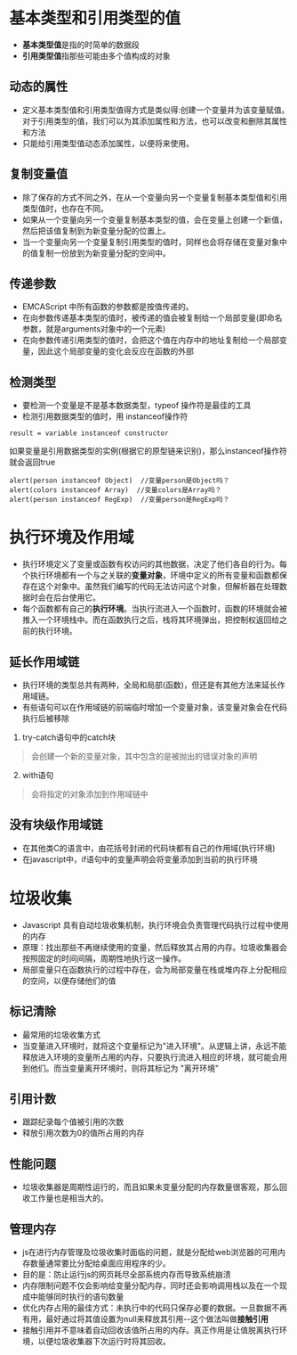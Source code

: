 # 基本类型和引用类型的值
- **基本类型值**是指的时简单的数据段
- **引用类型值**指那些可能由多个值构成的对象

## 动态的属性
- 定义基本类型值和引用类型值得方式是类似得:创建一个变量并为该变量赋值。对于引用类型的值，我们可以为其添加属性和方法，也可以改变和删除其属性和方法
- 只能给引用类型值动态添加属性，以便将来使用。

## 复制变量值
- 除了保存的方式不同之外，在从一个变量向另一个变量复制基本类型值和引用类型值时，也存在不同。
- 如果从一个变量向另一个变量复制基本类型的值，会在变量上创建一个新值，然后把该值复制到为新变量分配的位置上。
- 当一个变量向另一个变量复制引用类型的值时，同样也会将存储在变量对象中的值复制一份放到为新变量分配的空间中。

## 传递参数
- EMCAScript 中所有函数的参数都是按值传递的。
- 在向参数传递基本类型的值时，被传递的值会被复制给一个局部变量(即命名参数，就是arguments对象中的一个元素)
- 在向参数传递引用类型的值时，会把这个值在内存中的地址复制给一个局部变量，因此这个局部变量的变化会反应在函数的外部

## 检测类型
- 要检测一个变量是不是基本数据类型，typeof 操作符是最佳的工具
- 检测引用数据类型的值时，用 instanceof操作符
```
result = variable instanceof constructor
```

如果变量是引用数据类型的实例(根据它的原型链来识别)，那么instanceof操作符就会返回true
```
alert(person instanceof Object)  //变量person是Object吗？
alert(colors instanceof Array)  //变量colors是Array吗？
alert(person instanceof RegExp)  //变量person是RegExp吗？
```
# 执行环境及作用域
- 执行环境定义了变量或函数有权访问的其他数据，决定了他们各自的行为。每个执行环境都有一个与之关联的**变量对象**，环境中定义的所有变量和函数都保存在这个对象中。虽然我们编写的代码无法访问这个对象，但解析器在处理数据时会在后台使用它。
- 每个函数都有自己的**执行环境**。当执行流进入一个函数时，函数的环境就会被推入一个环境栈中。而在函数执行之后，栈将其环境弹出，把控制权返回给之前的执行环境。

## 延长作用域链
- 执行环境的类型总共有两种，全局和局部(函数)，但还是有其他方法来延长作用域链。
- 有些语句可以在作用域链的前端临时增加一个变量对象，该变量对象会在代码执行后被移除

1. try-catch语句中的catch块
> 会创建一个新的变量对象，其中包含的是被抛出的错误对象的声明
2. with语句
> 会将指定的对象添加到作用域链中
        
## 没有块级作用域链
- 在其他类C的语言中，由花括号封闭的代码块都有自己的作用域(执行环境)
- 在javascript中，if语句中的变量声明会将变量添加到当前的执行环境


# 垃圾收集
- Javascript 具有自动垃圾收集机制，执行环境会负责管理代码执行过程中使用的内存
- 原理：找出那些不再继续使用的变量，然后释放其占用的内存。垃圾收集器会按照固定的时间间隔，周期性地执行这一操作。
- 局部变量只在函数执行的过程中存在，会为局部变量在栈或堆内存上分配相应的空间，以便存储他们的值

## 标记清除
- 最常用的垃圾收集方式
- 当变量进入环境时，就将这个变量标记为"进入环境"。从逻辑上讲，永远不能释放进入环境的变量所占用的内存，只要执行流进入相应的环境，就可能会用到他们。而当变量离开环境时，则将其标记为 "离开环境"

## 引用计数
- 跟踪纪录每个值被引用的次数
- 释放引用次数为0的值所占用的内存

## 性能问题
- 垃圾收集器是周期性运行的，而且如果未变量分配的内存数量很客观，那么回收工作量也是相当大的。

## 管理内存
- js在进行内存管理及垃圾收集时面临的问题，就是分配给web浏览器的可用内存数量通常要比分配给桌面应用程序的少。
- 目的是：防止运行js的网页耗尽全部系统内存而导致系统崩溃
- 内存限制问题不仅会影响给变量分配内存，同时还会影响调用栈以及在一个现成中能够同时执行的语句数量
- 优化内存占用的最佳方式：未执行中的代码只保存必要的数据。一旦数据不再有用，最好通过将其值设置为null来释放其引用--这个做法叫做**接触引用**
- 接触引用并不意味着自动回收该值所占用的内存。真正作用是让值脱离执行环境，以便垃圾收集器下次运行时将其回收。